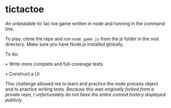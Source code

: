# tictactoe

An unbeatable tic tac toe game written in node and running in the command line. 

To play: clone the repo and run `node game.js` from the js folder in the root directory. Make sure you have Node.js installed globally.



To do:

• Write more complete and full-coverage tests

• Construct a UI


This challenge allowed me to learn and practice the node process object and to practice writing tests. *Because this was originally forked from a private repo, I unfortunately do not have the entire commit history displayed publicly.*
